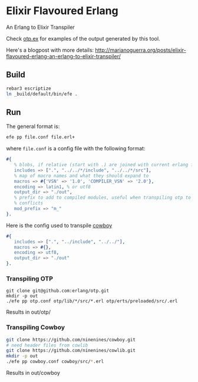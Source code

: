 # Elixir Flavoured Erlang

An Erlang to Elixir Transpiler

Check [otp.ex](https://github.com/marianoguerra/otp.ex) for examples of the output
generated by this tool.

Here's a blogpost with more details: http://marianoguerra.org/posts/elixir-flavoured-erlang-an-erlang-to-elixir-transpiler/

## Build

```sh
rebar3 escriptize
ln _build/default/bin/efe .
```

## Run

The general format is:

```sh
efe pp file.conf file.erl+
```

where `file.conf` is a config file with the following format:

```erl
#{
   % blobs, if relative (start with .) are joined with current erlang file directory
   includes => [".", "../../*/include", "../../*/src"],
   % map of macro names and what they should expand to
   macros => #{'VSN' => '1.0', 'COMPILER_VSN' => '2.0'},
   encoding => latin1, % or utf8
   output_dir => "./out",
   % prefix to add to compiled modules, useful when transpiling otp to avoid
   % conflicts
   mod_prefix => "m_"
}.
```

Here is the config used to transpile [cowboy](https://github.com/ninenines/cowboy/)

```erl
#{
   includes => [".", "../include", "../../"],
   macros => #{},
   encoding => utf8,
   output_dir => "./out"
}.
```

### Transpiling OTP

```
git clone git@github.com:erlang/otp.git
mkdir -p out
./efe pp otp.conf otp/lib/*/src/*.erl otp/erts/preloaded/src/.erl

```

Results in out/otp/

### Transpiling Cowboy

```sh
git clone https://github.com/ninenines/cowboy.git
# need header files from cowlib
git clone https://github.com/ninenines/cowlib.git
mkdir -p out
./efe pp cowboy.conf cowboy/src/*.erl
```

Results in out/cowboy
